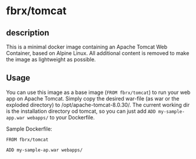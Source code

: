 # fbrx/tomcat

## description

This is a minimal docker image containing an Apache Tomcat Web Container, based on Alpine Linux. All additional content is removed to make the image as lightweight as possible. 

## Usage

You can use this image as a base image (```FROM fbrx/tomcat```) to run your web app on Apache Tomcat. Simply copy the desired war-file (as war or the exploded directory) to /opt/apache-tomcat-8.0.30/. The current working dir is the installation directory od tomcat, so you can just add ```ADD my-sample-app.war webapps/``` to your Dockerfile.

Sample Dockerfile:
```
FROM fbrx/tomcat

ADD my-sample-ap.war webapps/
```
